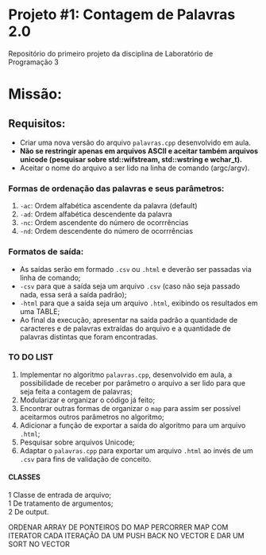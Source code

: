 # Projeto #1: Contagem de Palavras 2.0
Repositório do primeiro projeto da disciplina de Laboratório de Programação 3

# Missão:

## Requisitos:

* Criar uma nova versão do arquivo `palavras.cpp` desenvolvido em aula.
* **Não se restringir apenas em arquivos ASCII e aceitar também arquivos unicode (pesquisar sobre std::wifstream, std::wstring e wchar_t).**
* Aceitar o nome do arquivo a ser lido na linha de comando (argc/argv).

### Formas de ordenação das palavras e seus parâmetros:

1. `-ac`: Ordem alfabética ascendente da palavra (default)
2. `-ad`: Ordem alfabética descendente da palavra
3. `-nc`: Ordem ascendente do número de ocorrrências
4. `-nd`: Ordem descendente do número de ocorrrências

### Formatos de saída:

* As saídas serão em formado `.csv` ou `.html` e deverão ser passadas via linha de comando;
* `-csv` para que a saída seja um arquivo `.csv` (caso não seja passado nada, essa será a saída padrão);
* `-html` para que a saída seja um arquivo `.html`, exibindo os resultados em uma TABLE;
* Ao final da execução, apresentar na saída padrão a quantidade de caracteres e de palavras extraídas do arquivo e a quantidade de palavras distintas que foram encontradas.

### TO DO LIST

1. Implementar no algoritmo `palavras.cpp`, desenvolvido em aula, a possibilidade de receber por parâmetro o arquivo a ser lido para que seja feita a contagem de palavras;
2. Modularizar e organizar o código já feito;
3. Encontrar outras formas de organizar o `map` para assim ser possível aceitarmos outros parâmetros no algoritmo;
4. Adicionar a função de exportar a saída do algoritmo para um arquivo `.html`;
5. Pesquisar sobre arquivos Unicode;
6. Adaptar o `palavras.cpp` para exportar um arquivo `.html` ao invés de um `.csv` para fins de validação de conceito. 

#### CLASSES

1 Classe de entrada de arquivo;  
1 De tratamento de argumentos;  
2 De output.


ORDENAR ARRAY DE PONTEIROS DO MAP
PERCORRER MAP COM ITERATOR
CADA ITERAÇÃO DA UM PUSH BACK NO VECTOR E DAR UM SORT NO VECTOR


